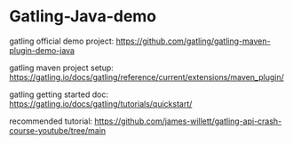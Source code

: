 # Gatling-Java-demo

gatling official demo project: https://github.com/gatling/gatling-maven-plugin-demo-java

gatling maven project setup: https://gatling.io/docs/gatling/reference/current/extensions/maven_plugin/

gatling getting started doc: https://gatling.io/docs/gatling/tutorials/quickstart/

recommended tutorial: https://github.com/james-willett/gatling-api-crash-course-youtube/tree/main